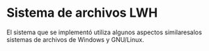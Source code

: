  # Sistema de archivos LWH
 El sistema que se implementó utiliza algunos aspectos similaresalos sistemas de archivos de Windows y GNU/Linux.
